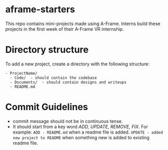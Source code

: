 # aframe-starters
This repo contains mini-projects made using A-Frame. Interns build these projects in the first week of their A-Frame VR internship.

# Directory structure
To add a new project, create a directory with the following structure:
```
- ProjectName/
  - Code/  - should contain the codebase
  - Documents/  - should contain designs and writeups
  - README.md
```
# Commit Guidelines
- commit message should not be in continuous tense.
- It should start from a key word *ADD, UPDATE, REMOVE, FIX*. For example: `ADD - README.md` when a readme file is added. `UPDATE - added new project to README` when something new is added to existing readme file.
